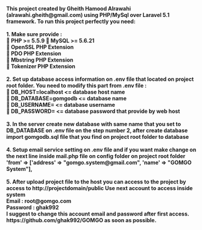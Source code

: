 
<h4>
This project created by Gheith Hamood Alrawahi (alrawahi.gheith@gmail.com) using PHP/MySql over Laravel 5.1 framework. To run this project perfectly you need: 
<br><br>
1. Make sure provide : <br>
 PHP >= 5.5.9  MySQL >= 5.6.21 <br>
 OpenSSL PHP Extension <br>
 PDO PHP Extension <br>
 Mbstring PHP Extension <br>
 Tokenizer PHP Extension <br><br>
2. Set up database access information on .env file that located on project root folder. 
You need to modify this part from .env file : <br>
 DB_HOST=localhost   <= database host name <br>
 DB_DATABASE=gomgodb  <= database name <br>
 DB_USERNAME=  <= database username  <br>
 DB_PASSWORD=  <= database password that provide by web host <br><br>
3. In the server create new database with same name that you set to DB_DATABASE on .env file on the step number 2, after create database import gomgodb.sql file that you find on project root folder to database <br><br>
4. Setup email service setting on .env file and if you want make change on the next line inside mail.php file on config folder on project root folder  <br>
'from' => ['address' => "gomgo.system@gmail.com", 'name' => "GOMGO System"], <br><br>
5.  After upload project file to the host you can access to the project by access to http://projectdomain/public 
Use next account to access inside system  <br>
Email : root@gomgo.com  <br>
Password : ghak992 <br>
I suggest to change this account email and password after first access.  https://github.com/ghak992/GOMGO as soon as possible. 
</h4>

